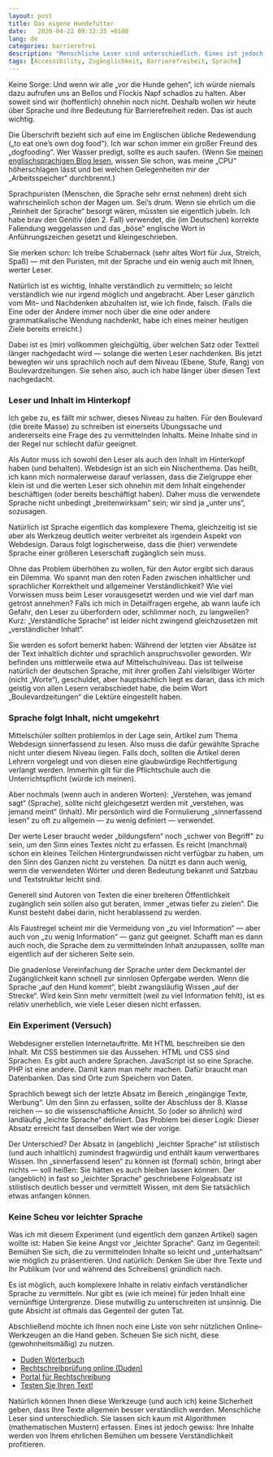 ```yaml
---
layout: post
title: Das eigene Hundefutter
date:   2020-04-22 09:32:35 +0100
lang: de
categories: barrierefrei
description: "Menschliche Leser sind unterschiedlich. Eines ist jedoch gewiss: Ihre Inhalte werden von Ihrem ehrlichen Bemühen um bessere Verständlichkeit profitieren."
tags: [Accessibility, Zugänglichkeit, Barrierefreiheit, Sprache]
---
```

Keine Sorge: Und wenn wir alle „vor die Hunde gehen“, ich würde niemals dazu aufrufen uns an Bellos und Flockis Napf schadlos zu halten. Aber soweit sind wir (hoffentlich) ohnehin noch nicht. Deshalb wollen wir heute über Sprache und ihre Bedeutung für Barrierefreiheit reden. Das ist auch wichtig.
<!--more-->

Die Überschrift bezieht sich auf eine im Englischen übliche Redewendung („to eat one’s own dog food“). Ich war schon immer ein großer Freund des „dogfooding“. Wer Wasser predigt, sollte es auch saufen. (Wenn Sie <a rel="external" href="https://gwpachlatko.github.io/anything-goes/">meinen englischsprachigen Blog lesen</a>, wissen Sie schon, was meine „CPU“ höherschlagen lässt und bei welchen Gelegenheiten mir der „Arbeitsspeicher“ durchbrennt.)

Sprachpuristen (Menschen, die Sprache sehr ernst nehmen) dreht sich wahrscheinlich schon der Magen um. Sei’s drum. Wenn sie ehrlich um die „Reinheit der Sprache“ besorgt wären, müssten sie eigentlich jubeln. Ich habe brav den Genitiv (den 2. Fall) verwendet, die (im Deutschen) korrekte Fallendung weggelassen und das „böse“ englische Wort in Anführungszeichen gesetzt und kleingeschrieben.

Sie merken schon: Ich treibe Schabernack (sehr altes Wort für Jux, Streich, Spaß) — mit den Puristen, mit der Sprache und ein wenig auch mit Ihnen, werter Leser.

Natürlich ist es wichtig, Inhalte verständlich zu vermitteln; so leicht verständlich wie nur irgend möglich und angebracht. Aber Leser gänzlich vom Mit– und Nachdenken abzuhalten ist, wie ich finde, falsch. (Falls die Eine oder der Andere immer noch über die eine oder andere grammatikalische Wendung nachdenkt, habe ich eines meiner heutigen Ziele bereits erreicht.)

Dabei ist es (mir) vollkommen gleichgültig, über welchen Satz oder Textteil länger nachgedacht wird — solange die werten Leser nachdenken. Bis jetzt bewegten wir uns sprachlich noch auf dem Niveau (Ebene, Stufe, Rang) von Boulevardzeitungen. Sie sehen also, auch ich habe länger über diesen Text nachgedacht.

### Leser und Inhalt im Hinterkopf

Ich gebe zu, es fällt mir schwer, dieses Niveau zu halten. Für den Boulevard (die breite Masse) zu schreiben ist einerseits Übungssache und andererseits eine Frage des zu vermittelnden Inhalts. Meine Inhalte sind in der Regel nur schlecht dafür geeignet.

Als Autor muss ich sowohl den Leser als auch den Inhalt im Hinterkopf haben (und behalten). Webdesign ist an sich ein Nischenthema. Das heißt, ich kann mich normalerweise darauf verlassen, dass die Zielgruppe eher klein ist und die werten Leser sich ohnehin mit dem Inhalt eingehender beschäftigen (oder bereits beschäftigt haben). Daher muss die verwendete Sprache nicht unbedingt „breitenwirksam“ sein; wir sind ja „unter uns“, sozusagen.

Natürlich ist Sprache eigentlich das komplexere Thema, gleichzeitig ist sie aber als Werkzeug deutlich weiter verbreitet als irgendein Aspekt von Webdesign. Daraus folgt logischerweise, dass die (hier) verwendete Sprache einer größeren Leserschaft zugänglich sein muss.

Ohne das Problem überhöhen zu wollen, für den Autor ergibt sich daraus ein Dilemma. Wo spannt man den roten Faden zwischen inhaltlicher und sprachlicher Korrektheit und allgemeiner Verständlichkeit? Wie viel Vorwissen muss beim Leser vorausgesetzt werden und wie viel darf man getrost annehmen? Falls ich mich in Detailfragen ergehe, ab wann laufe ich Gefahr, den Leser zu überfordern oder, schlimmer noch, zu langweilen? Kurz: „Verständliche Sprache“ ist leider nicht zwingend gleichzusetzen mit „verständlicher Inhalt“.  

Sie werden es sofort bemerkt haben: Während der letzten vier Absätze ist der Text inhaltlich dichter und sprachlich anspruchsvoller geworden. Wir befinden uns mittlerweile etwa auf Mittelschulniveau. Das ist teilweise natürlich der deutschen Sprache, mit ihrer großen Zahl vielsilbiger Wörter (nicht „Worte“), geschuldet, aber hauptsächlich liegt es daran, dass ich mich geistig von allen Lesern verabschiedet habe, die beim Wort „Boulevardzeitungen“ die Lektüre eingestellt haben.

### Sprache folgt Inhalt, nicht umgekehrt

Mittelschüler sollten problemlos in der Lage sein, Artikel zum Thema Webdesign sinnerfassend zu lesen. Also muss die dafür gewählte Sprache nicht unter diesem Niveau liegen. Falls doch, sollten die Artikel deren Lehrern vorgelegt und von diesen eine glaubwürdige Rechtfertigung verlangt werden. Immerhin gilt für die Pflichtschule auch die Unterrichtspflicht (würde ich meinen).

Aber nochmals (wenn auch in anderen Worten): „Verstehen, was jemand sagt“ (Sprache), sollte nicht gleichgesetzt werden mit „verstehen, was jemand meint“ (Inhalt). Mir persönlich wird die Formulierung „sinnerfassend lesen“ zu oft zu allgemein — zu wenig definiert — verwendet.

Der werte Leser braucht weder „bildungsfern“ noch „schwer von Begriff“ zu sein, um den Sinn eines Textes nicht zu erfassen. Es reicht (manchmal) schon ein kleines Teilchen Hintergrundwissen nicht verfügbar zu haben, um den Sinn des Ganzen nicht zu verstehen. Da nützt es dann auch wenig, wenn die verwendeten Wörter und deren Bedeutung bekannt und Satzbau und Textstruktur leicht sind.

Generell sind Autoren von Texten die einer breiteren Öffentlichkeit zugänglich sein sollen also gut beraten, immer „etwas tiefer zu zielen“. Die Kunst besteht dabei darin, nicht herablassend zu werden.

Als Faustregel scheint mir die Vermeidung von „zu viel Information“ — aber auch von „zu wenig Information“ — ganz gut geeignet. Schafft man es dann auch noch, die Sprache dem zu vermittelnden Inhalt anzupassen, sollte man eigentlich auf der sicheren Seite sein.

Die gnadenlose Vereinfachung der Sprache unter dem Deckmantel der Zugänglichkeit kann schnell zur sinnlosen Opfergabe werden. Wenn die Sprache „auf den Hund kommt“, bleibt zwangsläufig Wissen „auf der Strecke“. Wird kein Sinn mehr vermittelt (weil zu viel Information fehlt), ist es relativ unerheblich, wie viele Leser diesen nicht erfassen.

### Ein Experiment (Versuch)

Webdesigner erstellen Internetauftritte. Mit <abbr>HTML</abbr> beschreiben sie den Inhalt. Mit <abbr>CSS</abbr> bestimmen sie das Aussehen. <abbr>HTML</abbr> und <abbr>CSS</abbr> sind Sprachen. Es gibt auch andere Sprachen. JavaScript ist so eine Sprache. PHP ist eine andere. Damit kann man mehr machen. Dafür braucht man Datenbanken. Das sind Orte zum Speichern von Daten.

Sprachlich bewegt sich der letzte Absatz im Bereich „eingängige Texte, Werbung“. Um den Sinn zu erfassen, sollte der Abschluss der 8. Klasse reichen — so die wissenschaftliche Ansicht. So (oder so ähnlich) wird landläufig „leichte Sprache“ definiert. Das Problem bei dieser Logik: Dieser Absatz erreicht fast denselben Wert wie der vorige.

Der Unterschied? Der Absatz in (angeblich) „leichter Sprache“ ist stilistisch (und auch inhaltlich) zumindest fragwürdig und enthält kaum verwertbares Wissen. Ihn „sinnerfassend lesen“ zu können ist (formal) schön, bringt aber nichts — soll heißen: Sie hätten es auch bleiben lassen können. Der (angeblich) in fast so „leichter Sprache“ geschriebene Folgeabsatz ist stilistisch deutlich besser und vermittelt Wissen, mit dem Sie tatsächlich etwas anfangen können.   

### Keine Scheu vor leichter Sprache

Was ich mit diesem Experiment (und eigentlich dem ganzen Artikel) sagen wollte ist: Haben Sie keine Angst vor „leichter Sprache“. Ganz im Gegenteil: Bemühen Sie sich, die zu vermittelnden Inhalte so leicht und „unterhaltsam“ wie möglich zu präsentieren. Und natürlich: Denken Sie über Ihre Texte und Ihr Publikum (vor und während des Schreibens) gründlich nach.

Es ist möglich, auch komplexere Inhalte in relativ einfach verständlicher Sprache zu vermitteln. Nur gibt es (wie ich meine) für jeden Inhalt eine vernünftige Untergrenze. Diese mutwillig zu unterschreiten ist unsinnig. Die gute Absicht ist oftmals das Gegenteil der guten Tat.

Abschließend möchte ich Ihnen noch eine Liste von sehr nützlichen Online–Werkzeugen an die Hand geben. Scheuen Sie sich nicht, diese (gewohnheitsmäßig) zu nutzen.

<ul>
<li><a rel="external" href="https://www.duden.de/">Duden Wörterbuch</a></li>
<li><a rel="external" href="https://www.duden.de/rechtschreibpruefung-online">Recht­schreib­prüfung online (Duden)</a></li>
<li><a rel="external" href="https://www.korrekturen.de/">Portal für Rechtschreibung</a></li>
<li><a rel="external" href="http://www.leichtlesbar.ch/">Testen Sie Ihren Text!</a></li>
</ul>

Natürlich können Ihnen diese Werkzeuge (und auch ich) keine Sicherheit geben, dass Ihre Texte allgemein besser verständlich werden. Menschliche Leser sind unterschiedlich. Sie lassen sich kaum mit Algorithmen (mathematischen Mustern) erfassen. Eines ist jedoch gewiss: Ihre Inhalte werden von Ihrem ehrlichen Bemühen um bessere Verständlichkeit profitieren.
